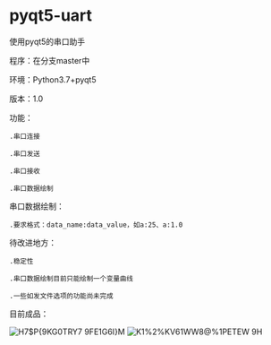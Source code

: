 # pyqt5-uart
使用pyqt5的串口助手

程序：在分支master中

环境：Python3.7+pyqt5

版本：1.0

功能： 

    .串口连接
    
    .串口发送
    
    .串口接收
    
    .串口数据绘制
    
串口数据绘制：

    .要求格式：data_name:data_value，如a:25、a:1.0
    
待改进地方：

    .稳定性
    
    .串口数据绘制目前只能绘制一个变量曲线
    
    .一些如发文件选项的功能尚未完成
    
目前成品：

![H7$P{9KG0TRY7 9FE1G6I}M](https://user-images.githubusercontent.com/71265939/129295638-73b14cc1-7b35-40f3-ad76-7e33156c003a.png)
![K1%2%KV61WW8@%1PETEW 9H](https://user-images.githubusercontent.com/71265939/129295645-4807e33e-845e-4586-b385-000b52f5ae23.png)

